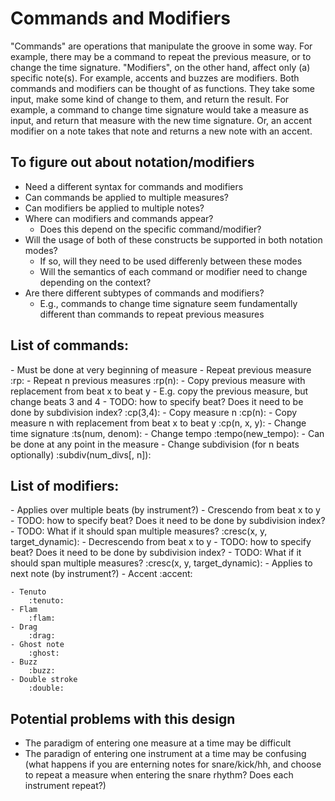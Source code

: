 # Commands and Modifiers
"Commands" are operations that manipulate the groove in some way. For example, there may be a command to repeat the previous measure, or to change the time signature.
"Modifiers", on the other hand, affect only (a) specific note(s). For example, accents and buzzes are modifiers.
Both commands and modifiers can be thought of as functions. They take some input, make some kind of change to them, and return the result. For example, a command to change time signature would take a measure as input, and return that measure with the new time signature. Or, an accent modifier on a note takes that note and returns a new note with an accent.

## To figure out about notation/modifiers
- Need a different syntax for commands and modifiers
- Can commands be applied to multiple measures?
- Can modifiers be applied to multiple notes?
- Where can modifiers and commands appear?
    - Does this depend on the specific command/modifier?
- Will the usage of both of these constructs be supported in both notation modes?
    - If so, will they need to be used differenly between these modes
    - Will the semantics of each command or modifier need to change depending on the context?
- Are there different subtypes of commands and modifiers?
    - E.g., commands to change time signature seem fundamentally different than commands to repeat previous measures

<h2>List of commands:</h2>
- Must be done at very beginning of measure
    - Repeat previous measure
        :rp:
    - Repeat n previous measures
        :rp(n):
    - Copy previous measure with replacement from beat x to beat y
        - E.g. copy the previous measure, but change beats 3 and 4
        - TODO: how to specify beat? Does it need to be done by subdivision index?
        :cp(3,4):<replacement for beats 3 and 4>
    - Copy measure n
        :cp(n):
    - Copy measure n with replacement from beat x to beat y
        :cp(n, x, y)<replacement for beats 3 and 4>:
    - Change time signature
        :ts(num, denom):
    - Change tempo
        :tempo(new_tempo):
- Can be done at any point in the measure
    - Change subdivision (for n beats optionally)
        :subdiv(num_divs[, n]):

<h2>List of modifiers:</h2>
- Applies over multiple beats (by instrument?)
    - Crescendo from beat x to y
    - TODO: how to specify beat? Does it need to be done by subdivision index?
    - TODO: What if it should span multiple measures?
        :cresc(x, y, target_dynamic):
    - Decrescendo from beat x to y
        - TODO: how to specify beat? Does it need to be done by subdivision index?
        - TODO: What if it should span multiple measures?
            :cresc(x, y, target_dynamic):
- Applies to next note (by instrument?)
    - Accent
        :accent:

    - Tenuto
        :tenuto:
    - Flam
        :flam:
    - Drag
        :drag:
    - Ghost note
        :ghost:
    - Buzz
        :buzz:
    - Double stroke
        :double:

## Potential problems with this design
- The paradigm of entering one measure at a time may be difficult
- The paradign of entering one instrument at a time may be confusing (what happens if you are enterning notes for snare/kick/hh, and choose to repeat a measure when entering the snare rhythm? Does each instrument repeat?)